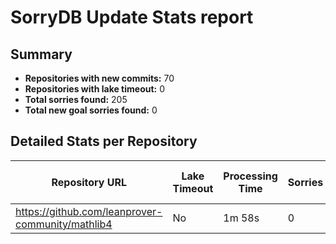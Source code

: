 # SorryDB Update Stats report

## Summary

- **Repositories with new commits:** 70
- **Repositories with lake timeout:** 0
- **Total sorries found:** 205
- **Total new goal sorries found:** 0

## Detailed Stats per Repository

| Repository URL | Lake Timeout | Processing Time | Sorries | New Goal Sorries |
|----------------|--------------|-----------------|---------|------------------|
| https://github.com/leanprover-community/mathlib4 | No | 1m 58s | 0 | 0 |
